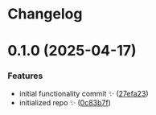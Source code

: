 # Changelog

# 0.1.0 (2025-04-17)

### Features

- initial functionality commit ✨ ([27efa23](https://github.com/JoshuaKGoldberg/is-comment-meaningless/commit/27efa23e550850c4c195eaeb09e9cddfe0aba81f))
- initialized repo ✨ ([0c83b7f](https://github.com/JoshuaKGoldberg/is-comment-meaningless/commit/0c83b7f93a9c72a61a6f216eb8e1d3e69f4c9236))
